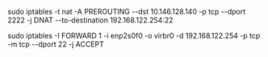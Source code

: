 sudo iptables -t nat -A PREROUTING --dst 10.146.128.140 -p tcp --dport 2222 -j DNAT --to-destination 192.168.122.254:22

sudo iptables -I FORWARD 1 -i enp2s0f0 -o virbr0 -d 192.168.122.254 -p tcp -m tcp --dport 22 -j ACCEPT